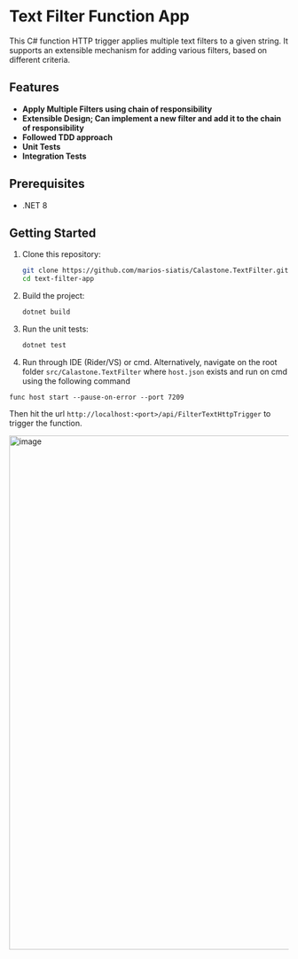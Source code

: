 # Text Filter Function App 

This C# function HTTP trigger applies multiple text filters to a given string. It supports an extensible mechanism for adding various filters, based on different criteria.

## Features

- **Apply Multiple Filters using chain of responsibility** 
- **Extensible Design; Can implement a new filter and add it to the chain of responsibility**
- **Followed TDD approach**
- **Unit Tests**
- **Integration Tests**

## Prerequisites
- .NET 8

## Getting Started
1. Clone this repository:
    ```bash
    git clone https://github.com/marios-siatis/Calastone.TextFilter.git
    cd text-filter-app
    ```

2. Build the project:
    ```bash
    dotnet build
    ```

3. Run the unit tests:
    ```bash
    dotnet test

4. Run through IDE (Rider/VS) or cmd.
Alternatively, navigate on the root folder `src/Calastone.TextFilter` where `host.json` exists and run on cmd using the following command

```
func host start --pause-on-error --port 7209
```

Then hit the url `http://localhost:<port>/api/FilterTextHttpTrigger` to trigger the function.

<img width="928" alt="image" src="https://github.com/user-attachments/assets/22127c52-09bc-44f7-91f4-82c9172828ef">
